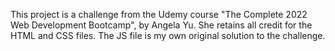 This project is a challenge from the Udemy course "The Complete 2022 Web Development Bootcamp", by Angela Yu. She retains all credit for the HTML and CSS files. The JS file is my own original solution to the challenge.
